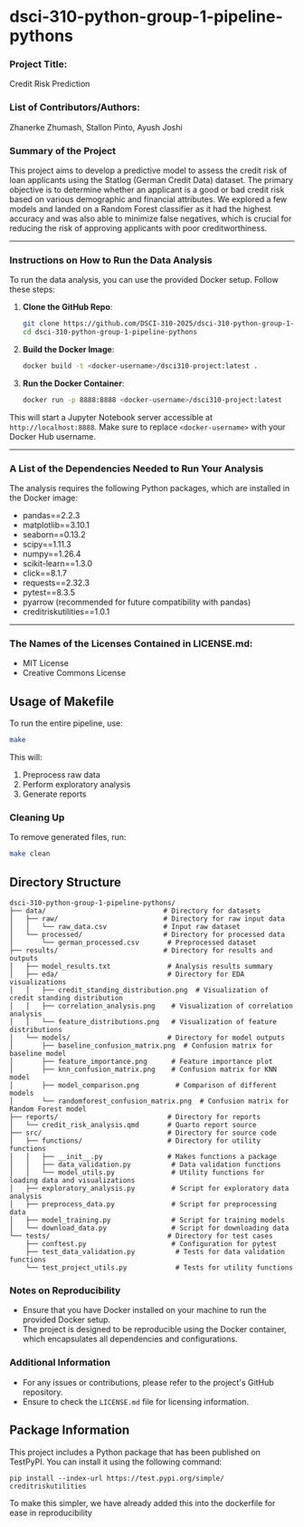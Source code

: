 # dsci-310-python-group-1-pipeline-pythons

### Project Title: 
Credit Risk Prediction

### List of Contributors/Authors: 
Zhanerke Zhumash, Stallon Pinto, Ayush Joshi

### Summary of the Project 
This project aims to develop a predictive model to assess the credit risk of loan applicants using the Statlog (German Credit Data) dataset. The primary objective is to determine whether an applicant is a good or bad credit risk based on various demographic and financial attributes. We explored a few models and landed on a Random Forest classifier as it had the highest accuracy and was also able to minimize false negatives, which is crucial for reducing the risk of approving applicants with poor creditworthiness.

___

### Instructions on How to Run the Data Analysis
To run the data analysis, you can use the provided Docker setup. Follow these steps:

1. **Clone the GitHub Repo**:
    ```bash
    git clone https://github.com/DSCI-310-2025/dsci-310-python-group-1-pipeline-pythons.git
    cd dsci-310-python-group-1-pipeline-pythons
    ```

2. **Build the Docker Image**:
   ```bash
   docker build -t <docker-username>/dsci310-project:latest .
   ```

3. **Run the Docker Container**:
   ```bash
   docker run -p 8888:8888 <docker-username>/dsci310-project:latest 
   ```

This will start a Jupyter Notebook server accessible at `http://localhost:8888`. Make sure to replace `<docker-username>` with your Docker Hub username.

___

### A List of the Dependencies Needed to Run Your Analysis
The analysis requires the following Python packages, which are installed in the Docker image:
- pandas==2.2.3
- matplotlib==3.10.1
- seaborn==0.13.2
- scipy==1.11.3
- numpy==1.26.4
- scikit-learn==1.3.0
- click==8.1.7
- requests==2.32.3
- pytest==8.3.5
- pyarrow (recommended for future compatibility with pandas)
- creditriskutilities==1.0.1

___

### The Names of the Licenses Contained in LICENSE.md:
- MIT License
- Creative Commons License 

## Usage of Makefile
To run the entire pipeline, use:
```bash
make 
```
This will:
1. Preprocess raw data
2. Perform exploratory analysis
3. Generate reports

### Cleaning Up
To remove generated files, run:
```bash
make clean
```

## Directory Structure
```
dsci-310-python-group-1-pipeline-pythons/
├── data/                             # Directory for datasets
│   ├── raw/                          # Directory for raw input data
│   │   └── raw_data.csv              # Input raw dataset
│   └── processed/                    # Directory for processed data
│       └── german_processed.csv       # Preprocessed dataset
├── results/                          # Directory for results and outputs
│   ├── model_results.txt              # Analysis results summary
│   ├── eda/                           # Directory for EDA visualizations
│   │   ├── credit_standing_distribution.png  # Visualization of credit standing distribution
│   │   ├── correlation_analysis.png    # Visualization of correlation analysis
│   │   └── feature_distributions.png   # Visualization of feature distributions
│   └── models/                        # Directory for model outputs
│       ├── baseline_confusion_matrix.png  # Confusion matrix for baseline model
│       ├── feature_importance.png      # Feature importance plot
│       ├── knn_confusion_matrix.png    # Confusion matrix for KNN model
│       ├── model_comparison.png         # Comparison of different models
│       └── randomforest_confusion_matrix.png  # Confusion matrix for Random Forest model
├── reports/                           # Directory for reports
│   └── credit_risk_analysis.qmd       # Quarto report source
├── src/                               # Directory for source code
│   ├── functions/                     # Directory for utility functions
│   │   ├── __init__.py                # Makes functions a package
│   │   ├── data_validation.py          # Data validation functions
│   │   └── model_utils.py              # Utility functions for loading data and visualizations
│   ├── exploratory_analysis.py         # Script for exploratory data analysis
│   ├── preprocess_data.py              # Script for preprocessing data
│   ├── model_training.py               # Script for training models
│   └── download_data.py                # Script for downloading data
└── tests/                             # Directory for test cases
    ├── conftest.py                     # Configuration for pytest
    ├── test_data_validation.py          # Tests for data validation functions
    └── test_project_utils.py            # Tests for utility functions
```

### Notes on Reproducibility
- Ensure that you have Docker installed on your machine to run the provided Docker setup.
- The project is designed to be reproducible using the Docker container, which encapsulates all dependencies and configurations.

### Additional Information
- For any issues or contributions, please refer to the project's GitHub repository.
- Ensure to check the `LICENSE.md` file for licensing information.

## Package Information
This project includes a Python package that has been published on TestPyPI. You can install it using the following command:

```
pip install --index-url https://test.pypi.org/simple/ creditriskutilities
```

To make this simpler, we have already added this into the dockerfile for ease in reproducibility
